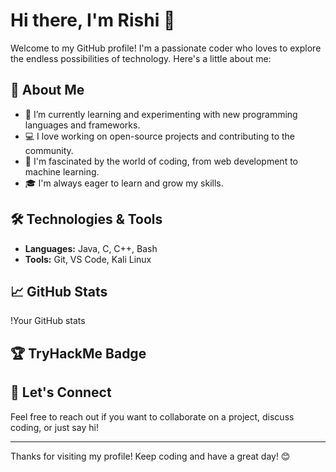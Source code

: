 # Hi there, I'm Rishi 👋

Welcome to my GitHub profile! I'm a passionate coder who loves to explore the endless possibilities of technology. Here's a little about me:

## 🚀 About Me
- 🌱 I’m currently learning and experimenting with new programming languages and frameworks.
- 💻 I love working on open-source projects and contributing to the community.
- 🧠 I'm fascinated by the world of coding, from web development to machine learning.
- 🎓 I'm always eager to learn and grow my skills.

## 🛠️ Technologies & Tools
- **Languages:** Java, C, C++, Bash
- **Tools:** Git, VS Code, Kali Linux

## 📈 GitHub Stats
!Your GitHub stats

## 🏆 TryHackMe Badge
<script src="https://tryhackme.com/badge/3069083"> </script>

## 💬 Let's Connect
Feel free to reach out if you want to collaborate on a project, discuss coding, or just say hi!

---

Thanks for visiting my profile! Keep coding and have a great day! 😊

<!---
Coder-Rishikesh/Coder-Rishikesh is a ✨ special ✨ repository because its `README.md` (this file) appears on your GitHub profile.
You can click the Preview link to take a look at your changes.
--->

